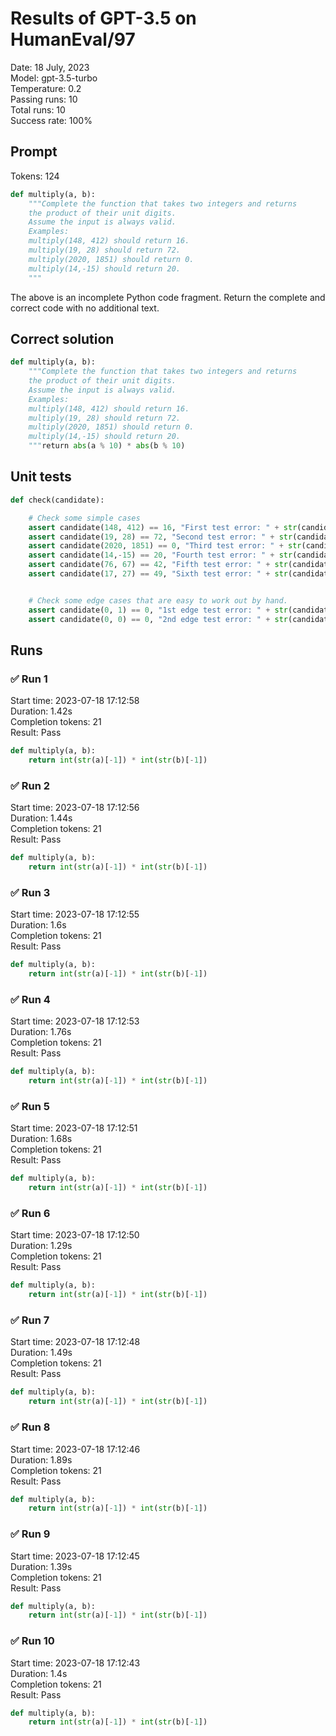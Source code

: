 # Results of GPT-3.5 on HumanEval/97
Date: 18 July, 2023<br />
Model: gpt-3.5-turbo<br />
Temperature: 0.2<br />
Passing runs: 10<br />
Total runs: 10<br />
Success rate: 100%
## Prompt
Tokens: 124
```python
def multiply(a, b):
    """Complete the function that takes two integers and returns 
    the product of their unit digits.
    Assume the input is always valid.
    Examples:
    multiply(148, 412) should return 16.
    multiply(19, 28) should return 72.
    multiply(2020, 1851) should return 0.
    multiply(14,-15) should return 20.
    """
```
The above is an incomplete Python code fragment. Return the complete and correct code with no additional text.
## Correct solution
```python
def multiply(a, b):
    """Complete the function that takes two integers and returns 
    the product of their unit digits.
    Assume the input is always valid.
    Examples:
    multiply(148, 412) should return 16.
    multiply(19, 28) should return 72.
    multiply(2020, 1851) should return 0.
    multiply(14,-15) should return 20.
    """return abs(a % 10) * abs(b % 10)
```
## Unit tests
```python
def check(candidate):

    # Check some simple cases
    assert candidate(148, 412) == 16, "First test error: " + str(candidate(148, 412))                    
    assert candidate(19, 28) == 72, "Second test error: " + str(candidate(19, 28))           
    assert candidate(2020, 1851) == 0, "Third test error: " + str(candidate(2020, 1851))
    assert candidate(14,-15) == 20, "Fourth test error: " + str(candidate(14,-15))      
    assert candidate(76, 67) == 42, "Fifth test error: " + str(candidate(76, 67))      
    assert candidate(17, 27) == 49, "Sixth test error: " + str(candidate(17, 27))      


    # Check some edge cases that are easy to work out by hand.
    assert candidate(0, 1) == 0, "1st edge test error: " + str(candidate(0, 1))
    assert candidate(0, 0) == 0, "2nd edge test error: " + str(candidate(0, 0))
```
## Runs
### ✅ Run 1
Start time: 2023-07-18 17:12:58<br />
Duration: 1.42s<br />
Completion tokens: 21<br />
Result: Pass
```python
def multiply(a, b):
    return int(str(a)[-1]) * int(str(b)[-1])
```
### ✅ Run 2
Start time: 2023-07-18 17:12:56<br />
Duration: 1.44s<br />
Completion tokens: 21<br />
Result: Pass
```python
def multiply(a, b):
    return int(str(a)[-1]) * int(str(b)[-1])
```
### ✅ Run 3
Start time: 2023-07-18 17:12:55<br />
Duration: 1.6s<br />
Completion tokens: 21<br />
Result: Pass
```python
def multiply(a, b):
    return int(str(a)[-1]) * int(str(b)[-1])
```
### ✅ Run 4
Start time: 2023-07-18 17:12:53<br />
Duration: 1.76s<br />
Completion tokens: 21<br />
Result: Pass
```python
def multiply(a, b):
    return int(str(a)[-1]) * int(str(b)[-1])
```
### ✅ Run 5
Start time: 2023-07-18 17:12:51<br />
Duration: 1.68s<br />
Completion tokens: 21<br />
Result: Pass
```python
def multiply(a, b):
    return int(str(a)[-1]) * int(str(b)[-1])
```
### ✅ Run 6
Start time: 2023-07-18 17:12:50<br />
Duration: 1.29s<br />
Completion tokens: 21<br />
Result: Pass
```python
def multiply(a, b):
    return int(str(a)[-1]) * int(str(b)[-1])
```
### ✅ Run 7
Start time: 2023-07-18 17:12:48<br />
Duration: 1.49s<br />
Completion tokens: 21<br />
Result: Pass
```python
def multiply(a, b):
    return int(str(a)[-1]) * int(str(b)[-1])
```
### ✅ Run 8
Start time: 2023-07-18 17:12:46<br />
Duration: 1.89s<br />
Completion tokens: 21<br />
Result: Pass
```python
def multiply(a, b):
    return int(str(a)[-1]) * int(str(b)[-1])
```
### ✅ Run 9
Start time: 2023-07-18 17:12:45<br />
Duration: 1.39s<br />
Completion tokens: 21<br />
Result: Pass
```python
def multiply(a, b):
    return int(str(a)[-1]) * int(str(b)[-1])
```
### ✅ Run 10
Start time: 2023-07-18 17:12:43<br />
Duration: 1.4s<br />
Completion tokens: 21<br />
Result: Pass
```python
def multiply(a, b):
    return int(str(a)[-1]) * int(str(b)[-1])
```
